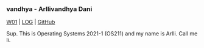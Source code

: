 ### vandhya - Arllivandhya Dani

[W01](w01) |
[LOG](TXT/mylog.txt) | 
[GitHub](https://github.com/vandhya/os211)

Sup.
This is Operating Systems 2021-1 (OS211) and my name is Arlli. Call me li.
